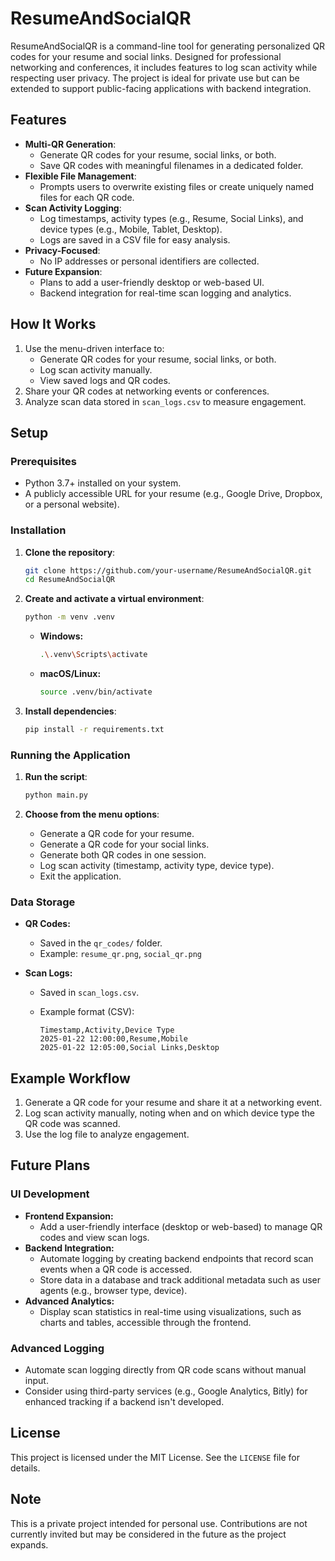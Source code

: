 # ResumeAndSocialQR

ResumeAndSocialQR is a command-line tool for generating personalized QR codes for your resume and social links. Designed for professional networking and conferences, it includes features to log scan activity while respecting user privacy. The project is ideal for private use but can be extended to support public-facing applications with backend integration.

## Features

- **Multi-QR Generation**:
  - Generate QR codes for your resume, social links, or both.
  - Save QR codes with meaningful filenames in a dedicated folder.
- **Flexible File Management**:
  - Prompts users to overwrite existing files or create uniquely named files for each QR code.
- **Scan Activity Logging**:
  - Log timestamps, activity types (e.g., Resume, Social Links), and device types (e.g., Mobile, Tablet, Desktop).
  - Logs are saved in a CSV file for easy analysis.
- **Privacy-Focused**:
  - No IP addresses or personal identifiers are collected.
- **Future Expansion**:
  - Plans to add a user-friendly desktop or web-based UI.
  - Backend integration for real-time scan logging and analytics.

## How It Works

1. Use the menu-driven interface to:
   - Generate QR codes for your resume, social links, or both.
   - Log scan activity manually.
   - View saved logs and QR codes.
2. Share your QR codes at networking events or conferences.
3. Analyze scan data stored in `scan_logs.csv` to measure engagement.

## Setup

### Prerequisites

- Python 3.7+ installed on your system.
- A publicly accessible URL for your resume (e.g., Google Drive, Dropbox, or a personal website).

### Installation

1. **Clone the repository**:

   ```bash
   git clone https://github.com/your-username/ResumeAndSocialQR.git
   cd ResumeAndSocialQR
   ```

2. **Create and activate a virtual environment**:

   ```bash
   python -m venv .venv
   ```

   - **Windows:**
     ```bash
     .\.venv\Scripts\activate
     ```
   - **macOS/Linux:**
     ```bash
     source .venv/bin/activate
     ```

3. **Install dependencies**:

   ```bash
   pip install -r requirements.txt
   ```

### Running the Application

1. **Run the script**:

   ```bash
   python main.py
   ```

2. **Choose from the menu options**:

   - Generate a QR code for your resume.
   - Generate a QR code for your social links.
   - Generate both QR codes in one session.
   - Log scan activity (timestamp, activity type, device type).
   - Exit the application.

### Data Storage

- **QR Codes:**
  - Saved in the `qr_codes/` folder.
  - Example: `resume_qr.png`, `social_qr.png`

- **Scan Logs:**
  - Saved in `scan_logs.csv`.
  - Example format (CSV):

    ```csv
    Timestamp,Activity,Device Type
    2025-01-22 12:00:00,Resume,Mobile
    2025-01-22 12:05:00,Social Links,Desktop
    ```

## Example Workflow

1. Generate a QR code for your resume and share it at a networking event.
2. Log scan activity manually, noting when and on which device type the QR code was scanned.
3. Use the log file to analyze engagement.

## Future Plans

### UI Development

- **Frontend Expansion:**
  - Add a user-friendly interface (desktop or web-based) to manage QR codes and view scan logs.
- **Backend Integration:**
  - Automate logging by creating backend endpoints that record scan events when a QR code is accessed.
  - Store data in a database and track additional metadata such as user agents (e.g., browser type, device).
- **Advanced Analytics:**
  - Display scan statistics in real-time using visualizations, such as charts and tables, accessible through the frontend.

### Advanced Logging

- Automate scan logging directly from QR code scans without manual input.
- Consider using third-party services (e.g., Google Analytics, Bitly) for enhanced tracking if a backend isn't developed.

## License

This project is licensed under the MIT License. See the `LICENSE` file for details.

## Note

This is a private project intended for personal use. Contributions are not currently invited but may be considered in the future as the project expands.
